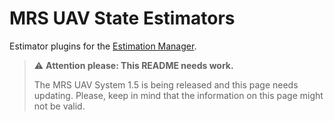# MRS UAV State Estimators

Estimator plugins for the [Estimation Manager](https://github.com/ctu-mrs/mrs_uav_managers).

> :warning: **Attention please: This README needs work.**
>
> The MRS UAV System 1.5 is being released and this page needs updating. Please, keep in mind that the information on this page might not be valid.
